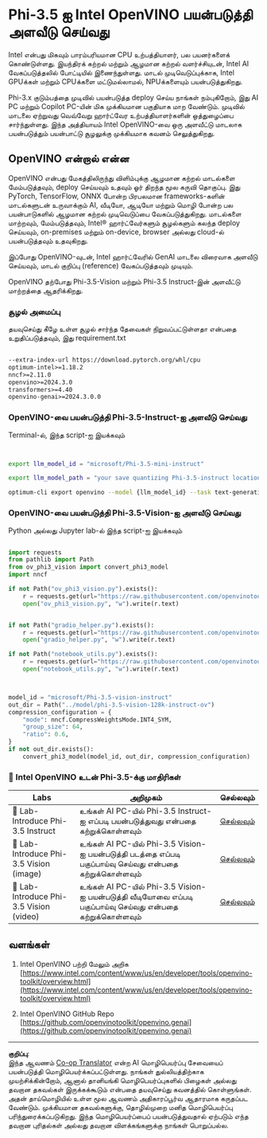 <!--
CO_OP_TRANSLATOR_METADATA:
{
  "original_hash": "3139a6a82f357a9f90f1fe51c4caf65a",
  "translation_date": "2025-10-11T12:27:29+00:00",
  "source_file": "md/01.Introduction/04/UsingIntelOpenVINOQuantifyingPhi.md",
  "language_code": "ta"
}
-->
# **Phi-3.5 ஐ Intel OpenVINO பயன்படுத்தி அளவீடு செய்வது**

Intel என்பது மிகவும் பாரம்பரியமான CPU உற்பத்தியாளர், பல பயனர்களைக் கொண்டுள்ளது. இயந்திரக் கற்றல் மற்றும் ஆழமான கற்றல் வளர்ச்சியுடன், Intel AI வேகப்படுத்தலில் போட்டியில் இணைந்துள்ளது. மாடல் முடிவெடுப்புக்காக, Intel GPUக்கள் மற்றும் CPUக்களை மட்டுமல்லாமல், NPUக்களையும் பயன்படுத்துகிறது.

Phi-3.x குடும்பத்தை முடிவில் பயன்படுத்த deploy செய்ய நாங்கள் நம்புகிறோம், இது AI PC மற்றும் Copilot PC-யின் மிக முக்கியமான பகுதியாக மாற வேண்டும். முடிவில் மாடலை ஏற்றுவது வெவ்வேறு ஹார்ட்வேர உற்பத்தியாளர்களின் ஒத்துழைப்பை சார்ந்துள்ளது. இந்த அத்தியாயம் Intel OpenVINO-வை ஒரு அளவீட்டு மாடலாக பயன்படுத்தும் பயன்பாட்டு சூழலுக்கு முக்கியமாக கவனம் செலுத்துகிறது.

## **OpenVINO என்றால் என்ன**

OpenVINO என்பது மேகத்திலிருந்து விளிம்புக்கு ஆழமான கற்றல் மாடல்களை மேம்படுத்தவும், deploy செய்யவும் உதவும் ஓர் திறந்த மூல கருவி தொகுப்பு. இது PyTorch, TensorFlow, ONNX போன்ற பிரபலமான frameworks-களின் மாடல்களுடன் உருவாக்கும் AI, வீடியோ, ஆடியோ மற்றும் மொழி போன்ற பல பயன்பாடுகளில் ஆழமான கற்றல் முடிவெடுப்பை வேகப்படுத்துகிறது. மாடல்களை மாற்றவும், மேம்படுத்தவும், Intel® ஹார்ட்வேர்களும் சூழல்களும் கலந்த deploy செய்யவும், on-premises மற்றும் on-device, browser அல்லது cloud-ல் பயன்படுத்தவும் உதவுகிறது.

இப்போது OpenVINO-வுடன், Intel ஹார்ட்வேரில் GenAI மாடலை விரைவாக அளவீடு செய்யவும், மாடல் குறிப்பு (reference) வேகப்படுத்தவும் முடியும்.

OpenVINO தற்போது Phi-3.5-Vision மற்றும் Phi-3.5 Instruct-இன் அளவீட்டு மாற்றத்தை ஆதரிக்கிறது.

### **சூழல் அமைப்பு**

தயவுசெய்து கீழே உள்ள சூழல் சார்ந்த தேவைகள் நிறுவப்பட்டுள்ளதா என்பதை உறுதிப்படுத்தவும், இது requirement.txt 

```txt

--extra-index-url https://download.pytorch.org/whl/cpu
optimum-intel>=1.18.2
nncf>=2.11.0
openvino>=2024.3.0
transformers>=4.40
openvino-genai>=2024.3.0.0

```

### **OpenVINO-வை பயன்படுத்தி Phi-3.5-Instruct-ஐ அளவீடு செய்வது**

Terminal-ல், இந்த script-ஐ இயக்கவும்

```bash


export llm_model_id = "microsoft/Phi-3.5-mini-instruct"

export llm_model_path = "your save quantizing Phi-3.5-instruct location"

optimum-cli export openvino --model {llm_model_id} --task text-generation-with-past --weight-format int4 --group-size 128 --ratio 0.6  --sym  --trust-remote-code {llm_model_path}


```

### **OpenVINO-வை பயன்படுத்தி Phi-3.5-Vision-ஐ அளவீடு செய்வது**

Python அல்லது Jupyter lab-ல் இந்த script-ஐ இயக்கவும்

```python

import requests
from pathlib import Path
from ov_phi3_vision import convert_phi3_model
import nncf

if not Path("ov_phi3_vision.py").exists():
    r = requests.get(url="https://raw.githubusercontent.com/openvinotoolkit/openvino_notebooks/latest/notebooks/phi-3-vision/ov_phi3_vision.py")
    open("ov_phi3_vision.py", "w").write(r.text)


if not Path("gradio_helper.py").exists():
    r = requests.get(url="https://raw.githubusercontent.com/openvinotoolkit/openvino_notebooks/latest/notebooks/phi-3-vision/gradio_helper.py")
    open("gradio_helper.py", "w").write(r.text)

if not Path("notebook_utils.py").exists():
    r = requests.get(url="https://raw.githubusercontent.com/openvinotoolkit/openvino_notebooks/latest/utils/notebook_utils.py")
    open("notebook_utils.py", "w").write(r.text)



model_id = "microsoft/Phi-3.5-vision-instruct"
out_dir = Path("../model/phi-3.5-vision-128k-instruct-ov")
compression_configuration = {
    "mode": nncf.CompressWeightsMode.INT4_SYM,
    "group_size": 64,
    "ratio": 0.6,
}
if not out_dir.exists():
    convert_phi3_model(model_id, out_dir, compression_configuration)

```

### **🤖 Intel OpenVINO உடன் Phi-3.5-க்கு மாதிரிகள்**

| Labs    | அறிமுகம் | செல்லவும் |
| -------- | ------- |  ------- |
| 🚀 Lab-Introduce Phi-3.5 Instruct  | உங்கள் AI PC-யில் Phi-3.5 Instruct-ஐ எப்படி பயன்படுத்துவது என்பதை கற்றுக்கொள்ளவும்    |  [செல்லவும்](../../../../../code/09.UpdateSamples/Aug/intel-phi35-instruct-zh.ipynb)    |
| 🚀 Lab-Introduce Phi-3.5 Vision (image) | உங்கள் AI PC-யில் Phi-3.5 Vision-ஐ பயன்படுத்தி படத்தை எப்படி பகுப்பாய்வு செய்வது என்பதை கற்றுக்கொள்ளவும்      |  [செல்லவும்](../../../../../code/09.UpdateSamples/Aug/intel-phi35-vision-img.ipynb)    |
| 🚀 Lab-Introduce Phi-3.5 Vision (video)   | உங்கள் AI PC-யில் Phi-3.5 Vision-ஐ பயன்படுத்தி வீடியோவை எப்படி பகுப்பாய்வு செய்வது என்பதை கற்றுக்கொள்ளவும்    |  [செல்லவும்](../../../../../code/09.UpdateSamples/Aug/intel-phi35-vision-video.ipynb)    |



## **வளங்கள்**

1. Intel OpenVINO பற்றி மேலும் அறிக [https://www.intel.com/content/www/us/en/developer/tools/openvino-toolkit/overview.html](https://www.intel.com/content/www/us/en/developer/tools/openvino-toolkit/overview.html)

2. Intel OpenVINO GitHub Repo [https://github.com/openvinotoolkit/openvino.genai](https://github.com/openvinotoolkit/openvino.genai)

---

**குறிப்பு**:  
இந்த ஆவணம் [Co-op Translator](https://github.com/Azure/co-op-translator) என்ற AI மொழிபெயர்ப்பு சேவையைப் பயன்படுத்தி மொழிபெயர்க்கப்பட்டுள்ளது. நாங்கள் துல்லியத்திற்காக முயற்சிக்கின்றோம், ஆனால் தானியங்கி மொழிபெயர்ப்புகளில் பிழைகள் அல்லது தவறான தகவல்கள் இருக்கக்கூடும் என்பதை தயவுசெய்து கவனத்தில் கொள்ளுங்கள். அதன் தாய்மொழியில் உள்ள மூல ஆவணம் அதிகாரப்பூர்வ ஆதாரமாக கருதப்பட வேண்டும். முக்கியமான தகவல்களுக்கு, தொழில்முறை மனித மொழிபெயர்ப்பு பரிந்துரைக்கப்படுகிறது. இந்த மொழிபெயர்ப்பைப் பயன்படுத்துவதால் ஏற்படும் எந்த தவறான புரிதல்கள் அல்லது தவறான விளக்கங்களுக்கு நாங்கள் பொறுப்பல்ல.